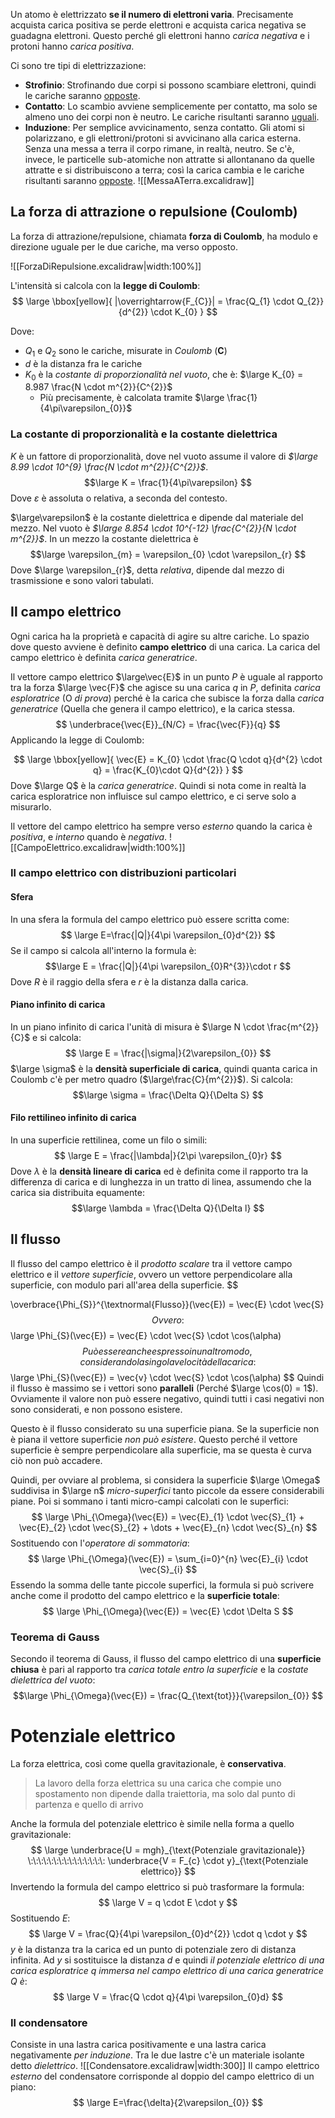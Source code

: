 Un atomo è elettrizzato **se il numero di elettroni varia**. Precisamente acquista carica positiva se perde elettroni e acquista carica negativa se guadagna elettroni. Questo perché gli elettroni hanno *carica negativa* e i protoni hanno *carica positiva*.

Ci sono tre tipi di elettrizzazione:
- **Strofinio**: Strofinando due corpi si possono scambiare elettroni, quindi le cariche saranno <u>opposte</u>.
- **Contatto**: Lo scambio avviene semplicemente per contatto, ma solo se almeno uno dei corpi non è neutro. Le cariche risultanti saranno <u>uguali</u>.
- **Induzione**: Per semplice avvicinamento, senza contatto. Gli atomi si polarizzano, e gli elettroni/protoni si avvicinano alla carica esterna.
  Senza una messa a terra il corpo rimane, in realtà, neutro. Se c'è, invece, le particelle 
  sub-atomiche non attratte si allontanano da quelle attratte e si distribuiscono a terra; così la carica cambia e le cariche risultanti saranno <u>opposte</u>.
  ![[MessaATerra.excalidraw]]

## La forza di attrazione o repulsione (Coulomb)
La forza di attrazione/repulsione, chiamata **forza di Coulomb**, ha modulo e direzione uguale per le due cariche, ma verso opposto.

![[ForzaDiRepulsione.excalidraw|width:100%]]

L'intensità si calcola con la **legge di Coulomb**:
$$
\large
\bbox[yellow]{
|\overrightarrow{F_{C}}| =
\frac{Q_{1} \cdot Q_{2}}{d^{2}} \cdot K_{0} 
}
$$

Dove:
- $Q_{1}$ e $Q_{2}$ sono le cariche, misurate in *Coulomb* (**C**)
- $d$ è la distanza fra le cariche
- $K_{0}$ è la *costante di proporzionalità nel vuoto*, che è: $\large K_{0} = 8.987 \frac{N \cdot m^{2}}{C^{2}}$ 
	- Più precisamente, è calcolata tramite $\large \frac{1}{4\pi\varepsilon_{0}}$

### La costante di proporzionalità e la costante dielettrica
$K$ è un fattore di proporzionalità, dove nel vuoto assume il valore di *$\large 8.99 \cdot 10^{9} \frac{N \cdot m^{2}}{C^{2}}$*.
$$\large
K = \frac{1}{4\pi\varepsilon}
$$
Dove $\varepsilon$ è assoluta o relativa, a seconda del contesto.

$\large\varepsilon$ è la costante dielettrica e dipende dal materiale del mezzo. Nel vuoto è *$\large 8.854 \cdot 10^{-12} \frac{C^{2}}{N \cdot m^{2}}$*.
In un mezzo la costante dielettrica è
$$\large
\varepsilon_{m} = \varepsilon_{0} \cdot \varepsilon_{r}
$$
Dove $\large \varepsilon_{r}$, detta *relativa*, dipende dal mezzo di trasmissione e sono valori tabulati.


## Il campo elettrico
Ogni carica ha la proprietà e capacità di agire su altre cariche. Lo spazio dove questo avviene è definito **campo elettrico** di una carica. La carica del campo elettrico è definita *carica generatrice*.

Il vettore campo elettrico $\large\vec{E}$  in un punto $P$ è uguale al rapporto tra la forza $\large \vec{F}$ che agisce su una carica $q$ in $P$, definita *carica esploratrice* (O *di prova*) perché è la carica che subisce la forza dalla *carica generatrice* (Quella che genera il campo elettrico), e la carica stessa.
$$
\underbrace{\vec{E}}_{N/C} = \frac{\vec{F}}{q}
$$
Applicando la legge di Coulomb:

$$
\large
\bbox[yellow]{
\vec{E} = K_{0} \cdot \frac{Q \cdot q}{d^{2} \cdot q} = \frac{K_{0}\cdot Q}{d^{2}}
}
$$
Dove $\large Q$ è la *carica generatrice*. Quindi si nota come in realtà la carica esploratrice non influisce sul campo elettrico, e ci serve solo a misurarlo.

Il vettore del campo elettrico ha sempre verso *esterno* quando la carica è *positiva*, e *interno* quando è *negativa*.
![[CampoElettrico.excalidraw|width:100%]]



### Il campo elettrico con distribuzioni particolari
#### Sfera
In una sfera la formula del campo elettrico può essere scritta come:
$$
\large
E=\frac{|Q|}{4\pi \varepsilon_{0}d^{2}}
$$
Se il campo si calcola all'interno la formula è:
$$\large
E = \frac{|Q|}{4\pi \varepsilon_{0}R^{3}}\cdot r
$$
Dove $R$ è il raggio della sfera e $r$ è la distanza dalla carica.
#### Piano infinito di carica
In un piano infinito di carica l'unità di misura è $\large N \cdot \frac{m^{2}}{C}$ e si calcola:
$$
\large
E = \frac{|\sigma|}{2\varepsilon_{0}}
$$
$\large \sigma$ è la **densità superficiale di carica**, quindi quanta carica in Coulomb c'è per metro quadro ($\large\frac{C}{m^{2}}$). Si calcola:
$$\large
\sigma = \frac{\Delta Q}{\Delta S}
$$

#### Filo rettilineo infinito di carica
In una superficie rettilinea, come un filo o simili:
$$
\large
E = \frac{|\lambda|}{2\pi \varepsilon_{0}r}
$$
Dove $\lambda$ è la **densità lineare di carica** ed è definita come il rapporto tra la differenza di carica e di lunghezza in un tratto di linea, assumendo che la carica sia distribuita equamente:
$$\large
\lambda = \frac{\Delta Q}{\Delta l}
$$

## Il flusso
Il flusso del campo elettrico è il *prodotto scalare* tra il vettore campo elettrico e il *vettore superficie*, ovvero un vettore perpendicolare alla superficie, con modulo pari all'area della superficie.
$$

\overbrace{\Phi_{S}}^{\textnormal{Flusso}}(\vec{E}) =
\vec{E} \cdot \vec{S}
$$
Ovvero:
$$
\large
\Phi_{S}(\vec{E}) = \vec{E} \cdot \vec{S} \cdot \cos(\alpha)
$$
Può essere anche espresso in un altro modo, considerando la singola velocità della carica:
$$
\large
\Phi_{S}(\vec{E}) = \vec{v} \cdot \vec{S} \cdot \cos(\alpha)
$$
Quindi il flusso è massimo se i vettori sono **paralleli** (Perché $\large \cos(0) = 1$). Ovviamente il valore non può essere negativo, quindi tutti i casi negativi non sono considerati, e non possono esistere.

Questo è il flusso considerato su una superficie piana. Se la superficie non è piana il vettore superficie *non può esistere*. Questo perché il vettore superficie è sempre perpendicolare alla superficie, ma se questa è curva ciò non può accadere. 

Quindi, per ovviare al problema, si considera la superficie $\large \Omega$ suddivisa in $\large n$ *micro-superfici* tanto piccole da essere considerabili piane. 
Poi si sommano i tanti micro-campi calcolati con le superfici:
$$
\large
\Phi_{\Omega}(\vec{E}) = \vec{E}_{1} \cdot \vec{S}_{1} + \vec{E}_{2} \cdot \vec{S}_{2} + \dots + \vec{E}_{n} \cdot \vec{S}_{n}
$$
Sostituendo con l'*operatore di sommatoria*:
$$
\large
\Phi_{\Omega}(\vec{E}) =
\sum_{i=0}^{n} \vec{E}_{i} \cdot \vec{S}_{i}
$$
Essendo la somma delle tante piccole superfici, la formula si può scrivere anche come il prodotto del campo elettrico e la **superficie totale**:
$$
\large
\Phi_{\Omega}(\vec{E}) = \vec{E} \cdot \Delta S
$$
### Teorema di Gauss
Secondo il teorema di Gauss, il flusso del campo elettrico di una **superficie chiusa** è pari al rapporto tra *carica totale entro la superficie* e la *costate dielettrica del vuoto*:
$$\large
\Phi_{\Omega}(\vec{E}) = \frac{Q_{\text{tot}}}{\varepsilon_{0}}
$$

# Potenziale elettrico
La forza elettrica, così come quella gravitazionale, è **conservativa**.

> La lavoro della forza elettrica su una carica che compie uno spostamento non dipende dalla traiettoria, ma solo dal punto di partenza e quello di arrivo

Anche la formula del potenziale elettrico è simile nella forma a quello gravitazionale:
$$
\large
\underbrace{U = mgh}_{\text{Potenziale gravitazionale}}
\:\:\:\:\:\:\:\:\:\:\:\:\:\:\:
\underbrace{V = F_{c} \cdot y}_{\text{Potenziale elettrico}}
$$
Invertendo la formula del campo elettrico si può trasformare la formula:
$$
\large
V = q \cdot E \cdot y
$$
Sostituendo $E$:
$$
\large
V = \frac{Q}{4\pi \varepsilon_{0}d^{2}} \cdot q \cdot y
$$
$y$ è la distanza tra la carica ed un punto di potenziale zero di distanza infinita. Ad $y$ si sostituisce la distanza $d$ e quindi *il potenziale elettrico di una carica esploratrice $q$ immersa nel campo elettrico di una carica generatrice $Q$ è*:
$$
\large
V = \frac{Q \cdot q}{4\pi \varepsilon_{0}d}
$$
### Il condensatore
Consiste in una lastra carica positivamente e una lastra carica negativamente <i>per induzione</i>. Tra le due lastre c'è un materiale isolante detto *dielettrico*. ![[Condensatore.excalidraw|width:300]]
Il campo elettrico *esterno* del condensatore corrisponde al doppio del campo elettrico di un piano:
$$
\large
E=\frac{\delta}{2\varepsilon_{0}}
$$

